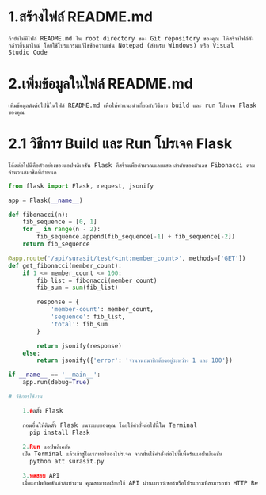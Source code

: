 # 1.สร้างไฟล์ README.md 

    ถ้ายังไม่มีไฟล์ README.md ใน root directory ของ Git repository ของคุณ ให้สร้างไฟล์ดังกล่าวขึ้นมาใหม่ โดยใช้โปรแกรมแก้ไขข้อความเช่น Notepad (สำหรับ Windows) หรือ Visual Studio Code

# 2.เพิ่มข้อมูลในไฟล์ README.md

    เพิ่มข้อมูลดังต่อไปนี้ในไฟล์ README.md เพื่อให้คำแนะนำเกี่ยวกับวิธีการ build และ run โปรเจค Flask ของคุณ

# 2.1 วิธีการ Build และ Run โปรเจค Flask

    โค้ดต่อไปนี้คือตัวอย่างของแอปพลิเคชัน Flask ที่สร้างเพื่อคำนวณและแสดงลำดับของตัวเลข Fibonacci ตามจำนวนสมาชิกที่กำหนด

```python
from flask import Flask, request, jsonify

app = Flask(__name__)

def fibonacci(n):
    fib_sequence = [0, 1]
    for _ in range(n - 2):
        fib_sequence.append(fib_sequence[-1] + fib_sequence[-2])
    return fib_sequence

@app.route('/api/surasit/test/<int:member_count>', methods=['GET'])
def get_fibonacci(member_count):
    if 1 <= member_count <= 100:
        fib_list = fibonacci(member_count)
        fib_sum = sum(fib_list)

        response = {
            'member-count': member_count,
            'sequence': fib_list,
            'total': fib_sum
        }

        return jsonify(response)
    else:
        return jsonify({'error': 'จำนวนสมาชิกต้องอยู่ระหว่าง 1 และ 100'})

if __name__ == '__main__':
    app.run(debug=True)

# วิธีการใช้งาน 

    1.ติดตั้ง Flask

    ก่อนอื่นให้ติดตั้ง Flask บนระบบของคุณ โดยใช้คำสั่งต่อไปนี้ใน Terminal 
      pip install Flask

    2.Run แอปพลิเคชัน
    เปิด Terminal แล้วเข้าสู่ไดเรกทอรีของโปรเจค จากนั้นใช้คำสั่งต่อไปนี้เพื่อรันแอปพลิเคชัน
      python att surasit.py

    3.ทดสอบ API 
    เมื่อแอปพลิเคชันกำลังทำงาน คุณสามารถเรียกใช้ API ผ่านเบราว์เซอร์หรือโปรแกรมที่สามารถทำ HTTP Request ได้ เช่น http://localhost:5000/api/surasit/test/10 เพื่อคำนวณลำดับ Fibonacci ของสมาชิก n คน
